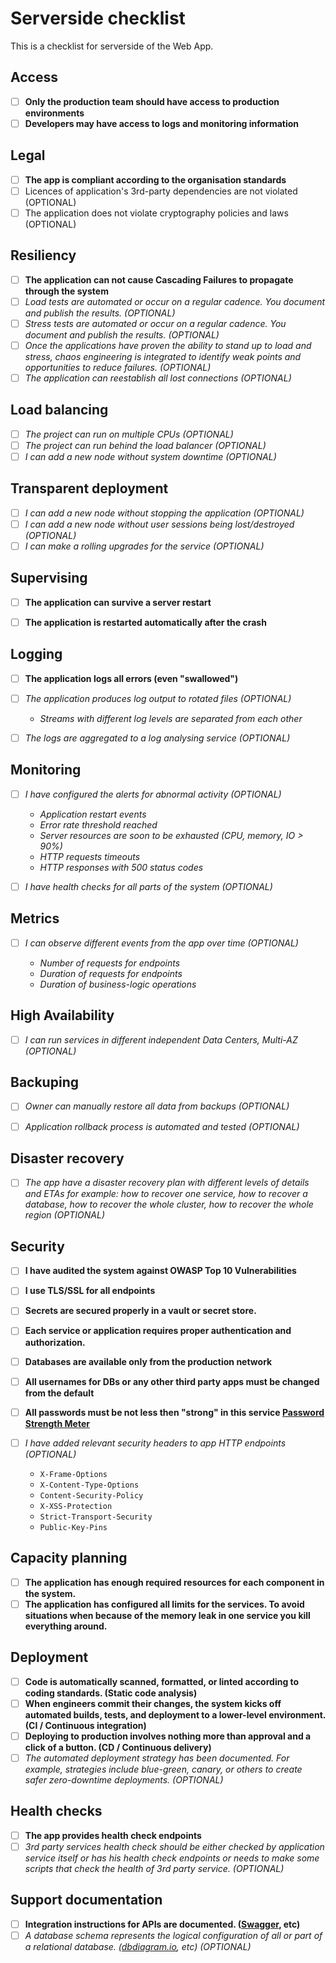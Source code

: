 # Serverside checklist

This is a checklist for serverside of the Web App.

## Access
 - [ ] **Only the production team should have access to production environments**
 - [ ] **Developers may have access to logs and monitoring information**

## Legal

 - [ ] **The app is compliant according to the organisation standards**
 - [ ] Licences of application's 3rd-party dependencies are not violated (OPTIONAL)
 - [ ] The application does not violate cryptography policies and laws (OPTIONAL)

## Resiliency 

* [ ] **The application can not cause Cascading Failures to propagate through the system**
* [ ] *Load tests are automated or occur on a regular cadence. You document and publish the results. (OPTIONAL)*
* [ ] *Stress tests are automated or occur on a regular cadence. You document and publish the results. (OPTIONAL)*
* [ ] *Once the applications have proven the ability to stand up to load and stress, chaos engineering is integrated to identify weak points and opportunities to reduce failures. (OPTIONAL)*
* [ ] *The application can reestablish all lost connections (OPTIONAL)*
 
## Load balancing

* [ ] *The project can run on multiple CPUs (OPTIONAL)*
* [ ] *The project can run behind the load balancer (OPTIONAL)*
* [ ] *I can add a new node without system downtime (OPTIONAL)*

## Transparent deployment
  
* [ ] *I can add a new node without stopping the application (OPTIONAL)*
* [ ] *I can add a new node without user sessions being lost/destroyed (OPTIONAL)*
* [ ] *I can make a rolling upgrades for the service (OPTIONAL)*

## Supervising

* [ ] **The application can survive a server restart**
* [ ] **The application is restarted automatically after the crash**
  

## Logging

* [ ] **The application logs all errors (even "swallowed")**
* [ ] *The application produces log output to rotated files (OPTIONAL)*
  * *Streams with different log levels are separated from each other*
  
* [ ] *The logs are aggregated to a log analysing service (OPTIONAL)*


## Monitoring

* [ ] *I have configured the alerts for abnormal activity (OPTIONAL)*

  * *Application restart events*
  * *Error rate threshold reached*
  * *Server resources are soon to be exhausted (CPU, memory, IO > 90%)*
  * *HTTP requests timeouts*
  * *HTTP responses with 500 status codes*

* [ ] *I have health checks for all parts of the system (OPTIONAL)*


## Metrics

* [ ] *I can observe different events from the app over time (OPTIONAL)*
  
  * *Number of requests for endpoints*
  * *Duration of requests for endpoints*
  * *Duration of business-logic operations*


## High Availability

* [ ] *I can run services in different independent Data Centers, Multi-AZ (OPTIONAL)*


## Backuping

* [ ] *Owner can manually restore all data from backups (OPTIONAL)*
* [ ] *Application rollback process is automated and tested (OPTIONAL)*


## Disaster recovery

* [ ] *The app have a disaster recovery plan with different levels of details and ETAs for example: how to recover one service, how to recover a database, how to recover the whole cluster, how to recover the whole region (OPTIONAL)*


## Security

* [ ] **I have audited the system against OWASP Top 10 Vulnerabilities**
* [ ] **I use TLS/SSL for all endpoints**
* [ ] **Secrets are secured properly in a vault or secret store.**
* [ ] **Each service or application requires proper authentication and authorization.**
* [ ] **Databases are available only from the production network**
* [ ] **All  usernames for DBs or any other third party apps must be changed from the default** 
* [ ] **All passwords must be not less then "strong" in this service [Password Strength Meter](https://www.passwordmonster.com/)**
* [ ] *I have added relevant security headers to app HTTP endpoints (OPTIONAL)*

  * `X-Frame-Options`
  * `X-Content-Type-Options`
  * `Content-Security-Policy`
  * `X-XSS-Protection`
  * `Strict-Transport-Security`
  * `Public-Key-Pins`

## Capacity planning

- [ ] **The application has enough required resources for each component in the system.**
- [ ] **The application has configured all limits for the services. To avoid situations when because of the memory leak in one service you kill everything around.**

## Deployment

* [ ] **Code is automatically scanned, formatted, or linted according to coding standards. (Static code analysis)**
* [ ] **When engineers commit their changes, the system kicks off automated builds, tests, and deployment to a lower-level environment. (CI / Continuous integration)**
* [ ] **Deploying to production involves nothing more than approval and a click of a button. (CD / Continuous delivery)**
* [ ] *The automated deployment strategy has been documented. For example, strategies include blue-green, canary, or others to create safer zero-downtime deployments. (OPTIONAL)*

## Health checks
 - [ ] **The app provides health check endpoints**
 - [ ] *3rd party services health check should be either checked by application service itself or has his health check endpoints or needs to make some scripts that check the health of 3rd party service. (OPTIONAL)*

## Support documentation

* [ ] **Integration instructions for APIs are documented. ([Swagger](https://swagger.io/), etc)**
* [ ] *A database schema represents the logical configuration of all or part of a relational database. ([dbdiagram.io](https://dbdiagram.io/), etc) (OPTIONAL)*
